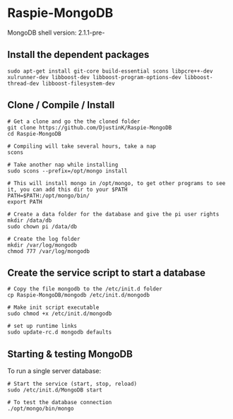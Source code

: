 Raspie-MongoDB
==============
MongoDB shell version: 2.1.1-pre-

Install the dependent packages 
------------------------------
    sudo apt-get install git-core build-essential scons libpcre++-dev xulrunner-dev libboost-dev libboost-program-options-dev libboost-thread-dev libboost-filesystem-dev

Clone / Compile / Install
------------
    
    # Get a clone and go the the cloned folder
    git clone https://github.com/DjustinK/Raspie-MongoDB
    cd Raspie-MongoDB
    
    # Compiling will take several hours, take a nap
    scons
    
    # Take another nap while installing
    sudo scons --prefix=/opt/mongo install
    
    # This will install mongo in /opt/mongo, to get other programs to see it, you can add this dir to your $PATH
    PATH=$PATH:/opt/mongo/bin/
    export PATH
    
    # Create a data folder for the database and give the pi user rights
    mkdir /data/db
    sudo chown pi /data/db
    
    # Create the log folder
    mkdir /var/log/mongodb
    chmod 777 /var/log/mongodb 
    
    
Create the service script to start a database
--------------------------------------------------------
    # Copy the file mongodb to the /etc/init.d folder
    cp Raspie-MongoDB/mongodb /etc/init.d/mongodb
    
    # Make init script executable
    sudo chmod +x /etc/init.d/mongodb
    
    # set up runtime links
    sudo update-rc.d mongodb defaults

Starting & testing MongoDB
--------------------------

To run a single server database:
    
    # Start the service (start, stop, reload)
    sudo /etc/init.d/MongoDB start
    
    # To test the database connection
    ./opt/mongo/bin/mongo 
